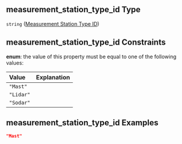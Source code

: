 ## measurement_station_type_id Type

`string` ([Measurement Station Type ID](iea43_wra_data_model-properties-measurement-location-properties-measurement-station-type-id.md))

## measurement_station_type_id Constraints

**enum**: the value of this property must be equal to one of the following values:

| Value     | Explanation |
| :-------- | ----------- |
| `"Mast"`  |             |
| `"Lidar"` |             |
| `"Sodar"` |             |

## measurement_station_type_id Examples

```json
"Mast"
```
